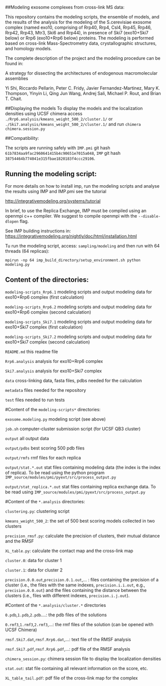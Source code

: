 ##Modeling exosome complexes from cross-link MS data:

This repository contains the modeling scripts, the ensemble of models, and the results of the analysis for the modeling of the S.cerevisiae exosome complex (named exo10, comprising of Rrp40, Rrp4, Csl4, Rrp45, Rrp46, Rrp42, Rrp43, Mtr3, Ski6 and Rrp44), in presence of Ski7 (exo10+Ski7 below) or Rrp6 (exo10+Rrp6 below) proteins. The modeling is performed based on cross-link Mass-Spectrometry data, crystallographic structures, and homology models. 

The complete description of the project and the modeling procedure can be found in:

A strategy for dissecting the architectures of endogenous macromolecular assemblies

Yi Shi, Riccardo Pellarin, Peter C. Fridy, Javier Fernandez-Martinez, Mary K. Thompson, Yinyin Li, Qing Jun Wang, Andrej Sali, Michael P. Rout, and Brian T. Chait.

##Displaying the models
To display the models and the localization densities using UCSF chimera access `./Rrp6.analysis/kmeans_weight_500_2/cluster.1/` or `./Ski7.analysis/kmeans_weight_500_2/cluster.1/` and run `chimera chimera.session.py`

##Compatibility:

The scripts are running safely with `IMP.pmi` git hash  `61b7834aa9fac2960641415b4c90651e7015a048`, `IMP` git hash `38754464b774041e315fbae1820183f4ccc29106`.


## Running the modeling script:

For more details on how to install imp, run the modeling scripts and analyse the results using IMP and IMP.pmi see the tutorial 

http://integrativemodeling.org/systems/tutorial

In brief, to use the Replica Exchange, IMP must be compiled using an openmpi c++ compiler. We suggest to compile openmpi with the `--disable-dlopen` flag.

See IMP building instructions in: https://integrativemodeling.org/nightly/doc/html/installation.html

Tu run the modeling script, access: `sampling/modeling` and then run with 64 threads (64 replicas):

``mpirun -np 64 imp_build_directory/setup_environment.sh python modeling.py``


## Content of the directories:


`modeling-scripts_Rrp6.1`     modeling scripts and output modeling data for exo10+Rrp6 complex (first calculation)

`modeling-scripts_Rrp6.2`     modeling scripts and output modeling data for exo10+Rrp6 complex (second calculation)

`modeling-scripts_Ski7.1`     modeling scripts and output modeling data for exo10+Ski7 complex (first calculation)

`modeling-scripts_Ski7.2`     modeling scripts and output modeling data for exo10+Ski7 complex (second calculation)

`README.md` this readme file

`Rrp6.analysis`     analysis for exo10+Rrp6 complex

`Ski7.analysis`     analysis for exo10+Ski7 complex

`data`		  cross-linking data, fasta files, pdbs needed for the calculation

`metadata`   files needed for the repository

`test` files needed to run tests


#Content of the `modeling-scripts*` directories:

`exosome.modeling.py`   		modeling script (see above)

`job.sh` 		      		computer-cluster submission script (for UCSF QB3 cluster)

`output`		      		all output data

`output/pdbs`           		best scoring 500 pdb files

`output/rmfs`           		rmf files for each replica

`output/stat.*.out`     		stat files containing modeling data (the index is the index of replica). To be read 
using the python program `IMP_source/modules/pmi/pyext/src/process_output.py`

`output/stat_replica.*.out`     	stat files containing replica exchange data. To be read using `IMP_source/modules/pmi/pyext/src/process_output.py`


#Content of the `*.analysis` directories:

`clustering.py`: clustering script

`kmeans_weight_500_2`: the set of 500 best scoring models collected in two clusters

`precision_rmsf.py`: calculate the precision of clusters, their mutual distance and the RMSF

`XL_table.py`: calculate the contact map and the cross-link map

`cluster.0`: data for cluster 1

`cluster.1`: data for cluster 2

`precision.0.0.out`,`precision.0.1.out`,... : files containing the precision of a cluster (i.e., the files with the same indexes, `precision.i.i.out`, e.g., `precision.0.0.out`) and the files containing the distance between the clusters (i.e., files with different indexes, `precision.i.j.out`).

#Content of the `*.analysis/cluster.*` directories

`0.pdb`,`1.pdb`,`2.pdb`....: the pdb files of the solutions

`0.rmf3`,`1.rmf3`,`2.rmf3`,...: the rmf files of the solution (can be opened with UCSF Chimera)

`rmsf.Ski7.dat`,`rmsf.Rrp6.dat`,...: text file of the RMSF analysis

`rmsf.Ski7.pdf`,`rmsf.Rrp6.pdf`,...: pdf file of the RMSF analysis

`chimera_session.py`: chimera session file to display the localization densities

`stat.out`: stat file containing all relevant information on the score, etc.

`XL_table_tail.pdf`: pdf file of the cross-link map for the complex


